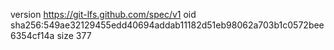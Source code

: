 version https://git-lfs.github.com/spec/v1
oid sha256:549ae32129455edd40694addab11182d51eb98062a703b1c0572bee6354cf14a
size 377
